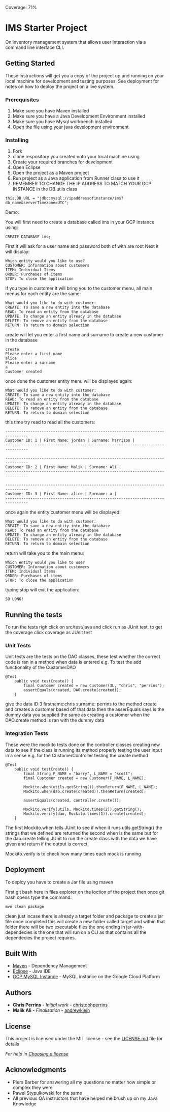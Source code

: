 Coverage: 71%
# IMS Starter Project

On inventory management system that allows user interaction via a command line interface CLI.

## Getting Started

These instructions will get you a copy of the project up and running on your local machine for development and testing purposes. See deployment for notes on how to deploy the project on a live system.

### Prerequisites
 
1. Make sure you have Maven installed 
2. Make sure you have a Java Development Environment installed 
3. Make sure you have Mysql workbench installed 
4. Open the file using your java development environment

### Installing

1. Fork
2. clone respository you created onto your local machine using
3. Create your required branches for development
4. Open Eclipse
5. Open the project as a Maven project
6. Run project as a Java application from Runner class to use it
7. REMEMBER TO CHANGE THE IP ADDRESS TO MATCH YOUR GCP INSTANCE in the DB.utils class
```
this.DB_URL = "jdbc:mysql://ipaddressofinstance/ims?db_name&serverTimezone=UTC";
```


Demo:

You will first need to create a database called ims in your GCP instance using:
```
CREATE DATABASE ims;
```
First it will ask for a user name and password both of with are root
Next it will display:

```
Which entity would you like to use?
CUSTOMER: Information about customers
ITEM: Individual Items
ORDER: Purchases of items
STOP: To close the application
```

If you type in customer it will bring you to the customer menu, all main menus for each entity are the same:

```
What would you like to do with customer:
CREATE: To save a new entity into the database
READ: To read an entity from the database
UPDATE: To change an entity already in the database
DELETE: To remove an entity from the database
RETURN: To return to domain selection
```
create will let you enter a first name and surname to create a new customer in the database
```
create
Please enter a first name
alice
Please enter a surname
a
Customer created
```
once done the customer entity menu will be displayed again:

```
What would you like to do with customer:
CREATE: To save a new entity into the database
READ: To read an entity from the database
UPDATE: To change an entity already in the database
DELETE: To remove an entity from the database
RETURN: To return to domain selection
```


this time try read to read all the customers:

```
--------------------------------------------------------------------------------
Customer ID: 1 | First Name: jordan | Surname: harrison |
--------------------------------------------------------------------------------

--------------------------------------------------------------------------------
Customer ID: 2 | First Name: Malik | Surname: Ali |
--------------------------------------------------------------------------------

--------------------------------------------------------------------------------
Customer ID: 3 | First Name: alice | Surname: a |
--------------------------------------------------------------------------------
```

once again the entity customer menu will be displayed:

```
What would you like to do with customer:
CREATE: To save a new entity into the database
READ: To read an entity from the database
UPDATE: To change an entity already in the database
DELETE: To remove an entity from the database
RETURN: To return to domain selection
```

return will take you to the main menu:

```
Which entity would you like to use?
CUSTOMER: Information about customers
ITEM: Individual Items
ORDER: Purchases of items
STOP: To close the application
```

typing stop will exit the application:

```
SO LONG!
```


## Running the tests

To run the tests righ click on src/test/java and click run as JUnit test, to get the coverage click coverage as JUnit test

### Unit Tests 

Unit tests are the tests on the DAO classes, these test whether the correct code is ran in a method when data is entered 
e.g. To test the add functionality of the CustomerDAO

```
@Test
	public void testCreate() {
		final Customer created = new Customer(3L, "chris", "perrins");
		assertEquals(created, DAO.create(created));
	}
```

give the data ID:3 firstname:chris surname: perrins to the method create and creates a customer based off that data then the asserEquals says is the dummy data you supplied the same as creating a customer when the DAO.create method is ran with the dummy data 

### Integration Tests 
These were the mockito tests done on the controller classes creating new data to see if the class is running its method properly testing the user input in a sense 
e.g. for the CustomerController testing the create method 

```
@Test
	public void testCreate() {
		final String F_NAME = "barry", L_NAME = "scott";
		final Customer created = new Customer(F_NAME, L_NAME);

		Mockito.when(utils.getString()).thenReturn(F_NAME, L_NAME);
		Mockito.when(dao.create(created)).thenReturn(created);

		assertEquals(created, controller.create());

		Mockito.verify(utils, Mockito.times(2)).getString();
		Mockito.verify(dao, Mockito.times(1)).create(created);
	}
```
The first Mockito.when tells JUnit to see if when it runs utils.getString() the strings that we defined are returned the second when is the same but for the dao.create telling JUnit to run the create class with the data we have given and return if the output is correct 

Mockito.verify is to check how many times each mock is running 

## Deployment

To deploy you have to create a Jar file using maven 

First git bash here in files explorer on the loction of the project 
then once git bash opens type the command:
```
mvn clean package
```
clean just incase there is already a target folder and package to create a jar file
once completed this will create a new folder called target and within that folder there will be two executable files the one ending in jar-with-dependecies is the one that will run on a CLI as that contains all the dependecies the project requires.



## Built With

* [Maven](https://maven.apache.org/) - Dependency Management
* [Eclipse](https://www.eclipse.org/) - Java IDE
* [GCP MySQL Instance](https://cloud.google.com/) - MySQL instance on the Google Cloud Platform



## Authors

* **Chris Perrins** - *Initial work* - [christophperrins](https://github.com/christophperrins)
* **Malik Ali** - *Finalisation*  - [andrewklein](https://github.com/MalikAliQA)

## License

This project is licensed under the MIT license - see the [LICENSE.md](LICENSE.md) file for details 

*For help in [Choosing a license](https://choosealicense.com/)*

## Acknowledgments

* Piers Barber for answering all my questions no matter how simple or complex they were
* Pawel Stypulkowski for the same
* All previous QA instructors that have helped me brush up on my Java Knowledge
